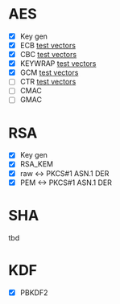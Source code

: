 # AES

- [x] Key gen
- [x] ECB
[test vectors](https://nvlpubs.nist.gov/nistpubs/Legacy/SP/nistspecialpublication800-38a.pdf)
- [x] CBC
[test vectors](https://nvlpubs.nist.gov/nistpubs/Legacy/SP/nistspecialpublication800-38a.pdf)
- [x] KEYWRAP
[test vectors](https://www.rfc-editor.org/rfc/rfc3394#section-4)
- [x] GCM
[test vectors](https://csrc.nist.gov/CSRC/media/Projects/Cryptographic-Algorithm-Validation-Program/documents/mac/gcmtestvectors.zip)
- [ ] CTR
[test vectors](https://www.rfc-editor.org/rfc/rfc3686#section-6)
- [ ] CMAC
- [ ] GMAC

# RSA

- [x] Key gen
- [x] RSA_KEM
- [x] raw <-> PKCS#1 ASN.1 DER
- [x] PEM <-> PKCS#1 ASN.1 DER

# SHA

tbd

# KDF

- [x] PBKDF2
